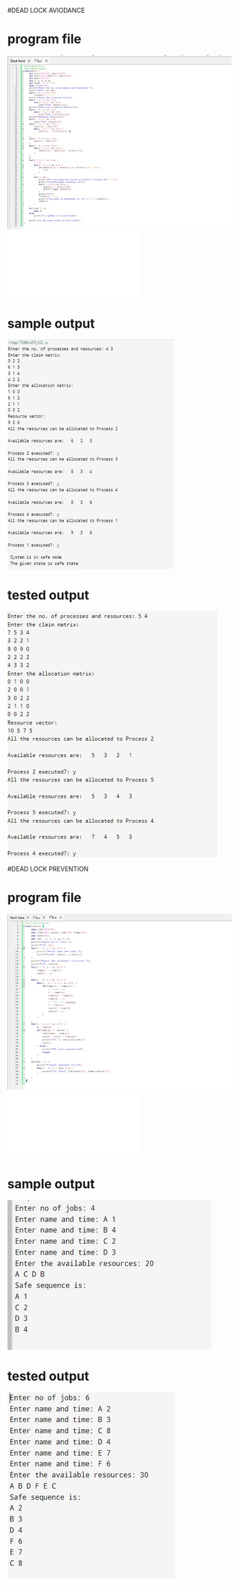 #DEAD LOCK AVIODANCE

# program file
![program file](DeadLockAvoidance_code_572.jpeg)
![program file](DeadLockAvoidanceFile.c)

# sample output
![sample output](DeadLockAvoidance_IO_572.jpeg)

# tested output
![tested output](DeadLockAvoidance_EO_572.jpeg)

#DEAD LOCK PREVENTION

# program file
![program file](DeadLockPrevention_code_572.jpeg)
![program file](DeadLockPreventionFile.c)

# sample output
![sample output](DeadLockPrevention_IO_572.jpeg)

# tested output
![tested output](DeadLockPrevention_EO_572.jpeg)




